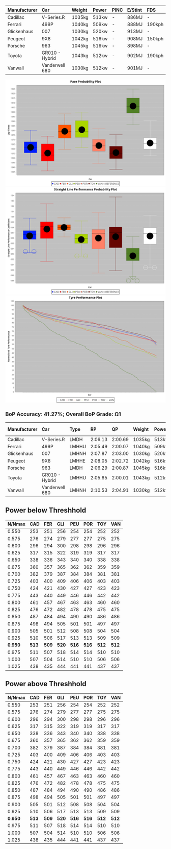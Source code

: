 |Manufacturer|Car|Weight|Power|PINC|E/Stint|FDS|
|:-|:-|:-|:-|:-|:-|:-|
|Cadillac|V-Series.R|1035kg|513kw|-|886MJ|-|
|Ferrari|499P|1040kg|509kw|-|888MJ|190kph|
|Glickenhaus|007|1030kg|520kw|-|913MJ|-|
|Peugeot|9X8|1042kg|516kw|-|908MJ|150kph|
|Porsche|963|1045kg|516kw|-|898MJ|-|
|Toyota|GR010 - Hybrid|1043kg|512kw|-|902MJ|190kph|
|Vanwall|Vanderwell 680|1030kg|512kw|-|901MJ|-|

![PACECHART](./IMG/OFFICIAL.png)
![STRAIGHTLINEPERFORMANCECHART](./IMG/OFFICIAL_sp.png)
![TYREPERFORMANCECHART](./IMG/OFFICIAL_tw.png)

### BoP Accuracy: 41.27%; Overall BoP Grade: Ω1
|Manufacturer|Car|Type|RP|QP|Weight|Power¹|Threshhold|PINC|Power²|E/Stint|AVG Vmax|FDS|RDLC|L/Stint|BOP-Grade|ModelAccuracy|ModelPoints|Match%|
|:-|:-|:-|:-|:-|:-|:-|:-|:-|:-|:-|:-|:-|:-|:-|:-|:-|:-|:-|
|Cadillac|V-Series.R|LMDH|2:06.13|2:00.69|1035kg|513kw|0.0kph|-|513kw|886MJ|304.88kph|-|1.03|25|-E1|98.38%|1765|58.35%|
|Ferrari|499P|LMHHU|2:05.49|2:00.07|1040kg|509kw|0.0kph|-|509kw|888MJ|307.19kph|190kph|1.05|25|-Ω1|92.24%|2247|32.49%|
|Glickenhaus|007|LMHNH|2:07.87|2:03.00|1030kg|520kw|0.0kph|-|520kw|913MJ|308.85kph|-|0.96|25|+E1|96.18%|554|56.77%|
|Peugeot|9X8|LMHHE|2:08.05|2:02.72|1042kg|516kw|0.0kph|-|516kw|908MJ|304.00kph|150kph|1.02|25|+D1|87.65%|1795|67.89%|
|Porsche|963|LMDH|2:06.29|2:00.87|1045kg|516kw|0.0kph|-|516kw|898MJ|304.87kph|-|1.02|25|-D1|96.81%|5438|65.61%|
|Toyota|GR010 - Hybrid|LMHHU|2:05.65|2:00.01|1043kg|512kw|0.0kph|-|512kw|902MJ|305.06kph|190kph|1.05|25|-Ω1|86.04%|1751|40.77%|
|Vanwall|Vanderwell 680|LMHNH|2:10.53|2:04.91|1030kg|512kw|0.0kph|-|512kw|901MJ|298.93kph|-|1.02|25|+Ω2|91.42%|501|-32.96%|

## Power below Threshhold
|N/Nmax|CAD|FER|GLI|PEU|POR|TOY|VAN|
|:-|:-|:-|:-|:-|:-|:-|:-|
|0.550|253|251|256|254|254|252|252|
|0.575|276|274|279|277|277|275|275|
|0.600|296|294|300|298|298|296|296|
|0.625|317|315|322|319|319|317|317|
|0.650|338|336|343|340|340|338|338|
|0.675|360|357|365|362|362|359|359|
|0.700|382|379|387|384|384|381|381|
|0.725|403|400|409|406|406|403|403|
|0.750|424|421|430|427|427|423|423|
|0.775|443|440|449|446|446|442|442|
|0.800|461|457|467|463|463|460|460|
|0.825|476|472|482|478|478|475|475|
|0.850|487|484|494|490|490|486|486|
|0.875|498|494|505|501|501|497|497|
|0.900|505|501|512|508|508|504|504|
|0.925|510|506|517|513|513|509|509|
|**0.950**|**513**|**509**|**520**|**516**|**516**|**512**|**512**|
|0.975|511|507|518|514|514|510|510|
|1.000|507|504|514|510|510|506|506|
|1.025|438|435|444|441|441|437|437|

## Power above Threshhold
|N/Nmax|CAD|FER|GLI|PEU|POR|TOY|VAN|
|:-|:-|:-|:-|:-|:-|:-|:-|
|0.550|253|251|256|254|254|252|252|
|0.575|276|274|279|277|277|275|275|
|0.600|296|294|300|298|298|296|296|
|0.625|317|315|322|319|319|317|317|
|0.650|338|336|343|340|340|338|338|
|0.675|360|357|365|362|362|359|359|
|0.700|382|379|387|384|384|381|381|
|0.725|403|400|409|406|406|403|403|
|0.750|424|421|430|427|427|423|423|
|0.775|443|440|449|446|446|442|442|
|0.800|461|457|467|463|463|460|460|
|0.825|476|472|482|478|478|475|475|
|0.850|487|484|494|490|490|486|486|
|0.875|498|494|505|501|501|497|497|
|0.900|505|501|512|508|508|504|504|
|0.925|510|506|517|513|513|509|509|
|**0.950**|**513**|**509**|**520**|**516**|**516**|**512**|**512**|
|0.975|511|507|518|514|514|510|510|
|1.000|507|504|514|510|510|506|506|
|1.025|438|435|444|441|441|437|437|
